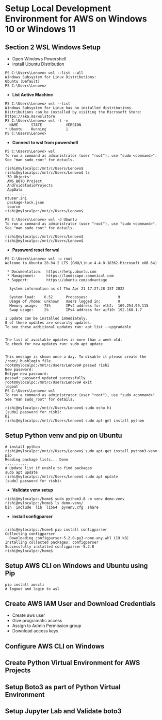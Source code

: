 # Setup Local Development Environment for AWS on Windows 10 or Windows 11

## Section 2 WSL Windows Setup
* Open Windows Powershell
* Install Ubuntu Distribution
```
PS C:\Users\Lenovo> wsl --list --all
Windows Subsystem for Linux Distributions:
Ubuntu (Default)
PS C:\Users\Lenovo>
```
* **List Active Machine**

```
PS C:\Users\Lenovo> wsl --list
Windows Subsystem for Linux has no installed distributions.
Distributions can be installed by visiting the Microsoft Store:
https://aka.ms/wslstore
PS C:\Users\Lenovo> wsl -l -v
  NAME      STATE           VERSION
* Ubuntu    Running         1
PS C:\Users\Lenovo>
```

* **Connect to wsl from powershell**
```
PS C:\Users\Lenovo> wsl
To run a command as administrator (user "root"), use "sudo <command>".
See "man sudo_root" for details.

rishi@mylocalpc:/mnt/c/Users/Lenovo$
rishi@mylocalpc:/mnt/c/Users/Lenovo$ ls
'3D Objects'
 AWS_BOTO_Project
 AndroidStudioProjects
 AppData
...........
ntuser.ini
 package-lock.json
 source
rishi@mylocalpc:/mnt/c/Users/Lenovo$
```

```
PS C:\Users\Lenovo> wsl -d Ubuntu                                                                                       
To run a command as administrator (user "root"), use "sudo <command>".
See "man sudo_root" for details.

rishi@mylocalpc:/mnt/c/Users/Lenovo$
rishi@mylocalpc:/mnt/c/Users/Lenovo$                                                                                                                                                                                                                                                    
```

* **Password reset for wsl**
```
PS C:\Users\Lenovo> wsl -u root
Welcome to Ubuntu 20.04.2 LTS (GNU/Linux 4.4.0-18362-Microsoft x86_64)

 * Documentation:  https://help.ubuntu.com
 * Management:     https://landscape.canonical.com
 * Support:        https://ubuntu.com/advantage

  System information as of Thu Apr 21 17:27:28 IST 2022

  System load:    0.52      Processes:              9
  Usage of /home: unknown   Users logged in:        0
  Memory usage:   75%       IPv4 address for eth2:  169.254.99.115
  Swap usage:     2%        IPv4 address for wifi0: 192.168.1.7

1 update can be installed immediately.
0 of these updates are security updates.
To see these additional updates run: apt list --upgradable


The list of available updates is more than a week old.
To check for new updates run: sudo apt update


This message is shown once a day. To disable it please create the
/root/.hushlogin file.
root@mylocalpc:/mnt/c/Users/Lenovo# passwd rishi
New password:
Retype new password:
passwd: password updated successfully
root@mylocalpc:/mnt/c/Users/Lenovo# exit
logout
PS C:\Users\Lenovo> wsl
To run a command as administrator (user "root"), use "sudo <command>".
See "man sudo_root" for details.

rishi@mylocalpc:/mnt/c/Users/Lenovo$ sudo echo hi
[sudo] password for rishi:
hi
rishi@mylocalpc:/mnt/c/Users/Lenovo$ sudo apt-get install python
```


## **Setup Python venv and pip on Ubuntu**
```
# install python
rishi@mylocalpc:/mnt/c/Users/Lenovo$ sudo apt-get install python3-venv pip
Reading package lists... Done
...........
# Update list if unable to find packages  
sudo apt update
rishi@mylocalpc:/mnt/c/Users/Lenovo$ sudo apt update
[sudo] password for rishi:

```
* **Validate venv setup**
```
rishi@mylocalpc:/home$ sudo python3.8 -m venv demo-venv
rishi@mylocalpc:/home$ ls demo-venv/
bin  include  lib  lib64  pyvenv.cfg  share
```

* **install configparser**
```

rishi@mylocalpc:/home$ pip install configparser
Collecting configparser
  Downloading configparser-5.2.0-py3-none-any.whl (19 kB)
Installing collected packages: configparser
Successfully installed configparser-5.2.0
rishi@mylocalpc:/home$

```
## Setup AWS CLI on Windows and Ubuntu using Pip
```
pip install awscli
# logout and login to wsl
```

## Create AWS IAM User and Download Credentials
* Create aws user 
* Give programatic access
* Assign to Admin Permission group 
* Download access keys

## Configure AWS CLI on Windows
## Create Python Virtual Environment for AWS Projects
## Setup Boto3 as part of Python Virtual Environment
## Setup Jupyter Lab and Validate boto3
